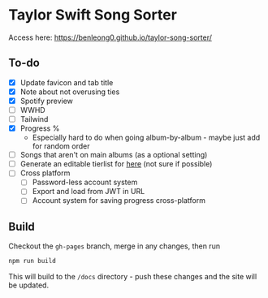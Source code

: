 # Taylor Swift Song Sorter

Access here: https://benleong0.github.io/taylor-song-sorter/

## To-do

- [x] Update favicon and tab title
- [x] Note about not overusing ties
- [x] Spotify preview
- [ ] WWHD
- [ ] Tailwind
- [x] Progress %
  - Especially hard to do when going album-by-album - maybe just add for random order
- [ ] Songs that aren't on main albums (as a optional setting)
- [ ] Generate an editable tierlist for [here](https://tiermaker.com/create/all-taylor-swift-songs-updated-for-speak-now-tv-15777298) (not sure if possible)
- [ ] Cross platform
  - [ ] Password-less account system
  - [ ] Export and load from JWT in URL
  - [ ] Account system for saving progress cross-platform

## Build

Checkout the `gh-pages` branch, merge in any changes, then run

```bash
npm run build
```

This will build to the `/docs` directory - push these changes and the site will be updated.
